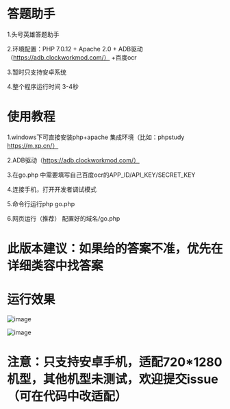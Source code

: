 # 答题助手

1.头号英雄答题助手

2.环境配置：PHP 7.0.12 + Apache 2.0 + ADB驱动（https://adb.clockworkmod.com/） +百度ocr

3.暂时只支持安卓系统

4.整个程序运行时间 3-4秒

# 使用教程

1.windows下可直接安装php+apache 集成环境（比如：phpstudy   https://m.xp.cn/）

2.ADB驱动（https://adb.clockworkmod.com/）

3.在go.php 中需要填写自己百度ocr的APP_ID/API_KEY/SECRET_KEY

4.连接手机，打开开发者调试模式

5.命令行运行php go.php 

6.网页运行（推荐） 配置好的域名/go.php

# 此版本建议：如果给的答案不准，优先在详细类容中找答案

# 运行效果
![image](https://github.com/z1412994457/dati/blob/master/1.png)

![image](https://github.com/z1412994457/dati/blob/master/2.png)
# 注意：只支持安卓手机，适配720*1280机型，其他机型未测试，欢迎提交issue （可在代码中改适配）
